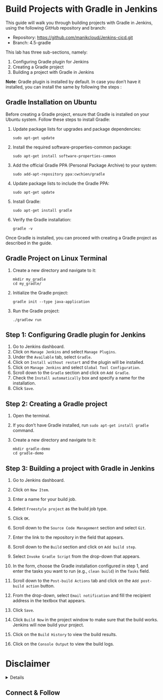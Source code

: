 # Build Projects with Gradle in Jenkins

This guide will walk you through building projects with Gradle in Jenkins, using the following GitHub repository and branch:

- Repository: https://github.com/manikcloud/Jenkins-cicd.git
- Branch: 4.5-gradle

This lab has three sub-sections, namely:

1. Configuring Gradle plugin for Jenkins
2. Creating a Gradle project
3. Building a project with Gradle in Jenkins

**Note**: Gradle plugin is installed by default. In case you don’t have it installed, you can install the same by following the steps :

## Gradle Installation on Ubuntu

Before creating a Gradle project, ensure that Gradle is installed on your Ubuntu system. Follow these steps to install Gradle:

1. Update package lists for upgrades and package dependencies:

   ```
   sudo apt-get update
   ```

2. Install the required software-properties-common package:

   ```
   sudo apt-get install software-properties-common
   ```

3. Add the official Gradle PPA (Personal Package Archive) to your system:

   ```
   sudo add-apt-repository ppa:cwchien/gradle
   ```

4. Update package lists to include the Gradle PPA:

   ```
   sudo apt-get update
   ```

5. Install Gradle:

   ```
   sudo apt-get install gradle
   ```

6. Verify the Gradle installation:

   ```
   gradle -v
   ```

Once Gradle is installed, you can proceed with creating a Gradle project as described in the guide.




## Gradle Project on Linux Terminal

1. Create a new directory and navigate to it:

   ```
   mkdir my_gradle
   cd my_gradle/
   ```

2. Initialize the Gradle project:

   ```
   gradle init --type java-application
   ```

3. Run the Gradle project:

   ```
   ./gradlew run
   ```

## Step 1: Configuring Gradle plugin for Jenkins

1. Go to Jenkins dashboard.
2. Click on `Manage Jenkins` and select `Manage Plugins`.
3. Under the `Available` tab, select `Gradle`.
4. Click on `Install without restart` and the plugin will be installed.
5. Click on `Manage Jenkins` and select `Global Tool Configuration`.
6. Scroll down to the `Gradle` section and click on `Add Gradle`.
7. Check the `Install automatically` box and specify a name for the installation.
8. Click `Save`.

## Step 2: Creating a Gradle project

1. Open the terminal.
2. If you don’t have Gradle installed, run `sudo apt-get install gradle` command.
3. Create a new directory and navigate to it:

   ```
   mkdir gradle-demo  
   cd gradle-demo
   ```

## Step 3: Building a project with Gradle in Jenkins

1. Go to Jenkins dashboard.
2. Click on `New Item`.
3. Enter a name for your build job.
4. Select `Freestyle project` as the build job type.
5. Click `OK`.
6. Scroll down to the `Source Code Management` section and select `Git`.
7. Enter the link to the repository in the field that appears.
8. Scroll down to the `Build` section and click on `Add build step`.
9. Select `Invoke Gradle Script` from the drop-down that appears.
10. In the form, choose the Gradle installation configured in step 1, and enter the tasks you want to run (e.g., `clean build`) in the `Tasks` field.

11. Scroll down to the `Post-build Actions` tab and click on the `Add post-build action` button.
12. From the drop-down, select `Email notification` and fill the recipient address in the textbox that appears.
13. Click `Save`.
14. Click `Build Now` in the project window to make sure that the build works. Jenkins will now build your project.
15. Click on the `Build History` to view the build results.
16. Click on the `Console Output` to view the build logs.

# Disclaimer
<details>

Please note that the entire repository is owned and maintained by [Varun Kumar Manik](https://www.linkedin.com/in/vkmanik/). While every effort has been made to ensure the accuracy and reliability of the information and resources provided in this repository, Varun Kumar Manik takes full responsibility for any errors or inaccuracies that may be present.

Simplilearn is not responsible for the content or materials provided in this repository and disclaims all liability for any issues, misunderstandings, or claims that may arise from the use of the information or materials provided. By using this repository, you acknowledge that Varun Kumar Manik is solely accountable for its content, and you agree to hold Simplilearn harmless from any claims or liabilities that may arise as a result of your use or reliance on the information provided herein.

It is important to understand that this repository contains educational materials for a training course, and users are expected to apply their own judgment and discretion when utilizing the provided resources. Neither Varun Kumar Manik nor Simplilearn can guarantee specific results or outcomes from following the materials in this repository.

</details>

## Connect & Follow


